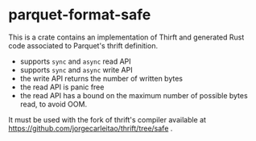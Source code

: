 # parquet-format-safe

This is a crate contains an implementation of Thirft and generated Rust code
associated to Parquet's thrift definition.

* supports `sync` and `async` read API
* supports `sync` and `async` write API
* the write API returns the number of written bytes
* the read API is panic free
* the read API has a bound on the maximum number of possible bytes read, to avoid OOM.

It must be used with the fork of thrift's compiler available
at https://github.com/jorgecarleitao/thrift/tree/safe .
